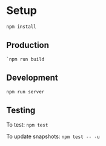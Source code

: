 # Setup
```commandline
npm install
```

## Production
```commandline
`npm run build
```

## Development
```commandline
npm run server
```

## Testing
To test: `npm test`

To update snapshots: `npm test -- -u`
